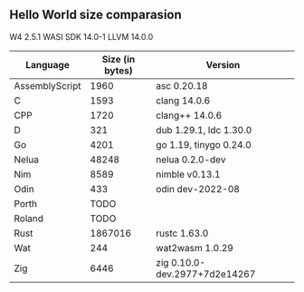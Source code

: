 ## Hello World size comparasion

W4 2.5.1
WASI SDK 14.0-1
LLVM 14.0.0

| Language       | Size (in bytes) | Version                       |
| -------------- | --------------- | ----------------------------- |
| AssemblyScript | 1960            | asc 0.20.18                   |
| C              | 1593            | clang 14.0.6                  |
| CPP            | 1720            | clang++ 14.0.6                |
| D              | 321             | dub 1.29.1, ldc 1.30.0        |
| Go             | 4201            | go 1.19, tinygo 0.24.0        |
| Nelua          | 48248           | nelua 0.2.0-dev               |
| Nim            | 8589            | nimble v0.13.1                |
| Odin           | 433             | odin dev-2022-08              |
| Porth          | TODO            |                               |
| Roland         | TODO            |                               |
| Rust           | 1867016         | rustc 1.63.0                  |
| Wat            | 244             | wat2wasm 1.0.29               |
| Zig            | 6446            | zig 0.10.0-dev.2977+7d2e14267 |
